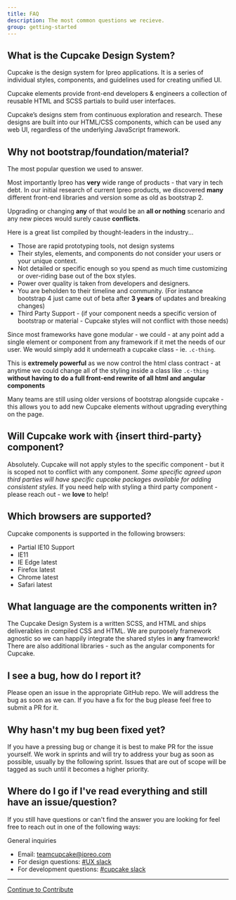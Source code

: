 ```yaml
---
title: FAQ
description: The most common questions we recieve.
group: getting-started
---
```


## What is the Cupcake Design System?
Cupcake is the design system for Ipreo applications. It is a series of individual styles, components, and guidelines used for creating unified UI.

Cupcake elements provide front-end developers & engineers a collection of reusable HTML and SCSS partials to build user interfaces. 

Cupcake’s designs stem from continuous exploration and research. These designs are built into our HTML/CSS components, which can be used any web UI, regardless of the underlying JavaScript framework. 

## Why not bootstrap/foundation/material?
The most popular question we used to answer.

Most importantly Ipreo has **very** wide range of products - that vary in tech debt. 
In our initial research of current Ipreo products, we discovered **many** different front-end libraries and version some as old as bootstrap 2. 

Upgrading or changing **any** of that would be an **all or nothing** scenario and any new pieces would surely cause **conflicts**.

Here is a great list compiled by thought-leaders in the industry...

- Those are rapid prototyping tools, not design systems
- Their styles, elements, and components do not consider your users or your unique context.
- Not detailed or specific enough so you spend as much time customizing or over-riding base out of the box styles.
- Power over quality is taken from developers and designers.
- You are beholden to their timeline and community. (For instance bootstrap 4 just came out of beta after **3 years** of updates and breaking changes)
- Third Party Support - (if your component needs a specific version of bootstrap or material - Cupcake styles will not conflict with those needs)

Since most frameworks have gone modular - we could - at any point add a single element or component from any framework if it met the needs of our user. 
We would simply add it underneath a cupcake class - ie. `.c-thing`.

This is **extremely powerful** as we now control the html class contract - at anytime we could change all of the styling inside a class like `.c-thing` **without having to do a full front-end rewrite of all html and angular components**

Many teams are still using older versions of bootstrap alongside cupcake - this allows you to add new Cupcake elements without upgrading everything on the page.

## Will Cupcake work with {insert third-party} component?
Absolutely. Cupcake will not apply styles to the specific component - but it is scoped not to conflict with any component. *Some specific agreed upon third parties will have specific cupcake packages available for adding consistent styles.* If you need help with styling a third party component - please reach out - we **love** to help!

## Which browsers are supported?
Cupcake components is supported in the following browsers:
- <i class="fab fa-internet-explorer c-text-muted" aria-hidden="true"></i> Partial IE10 Support
- <i class="fab fa-internet-explorer" aria-hidden="true"></i> IE11
- <i class="fab fa-edge" aria-hidden="true"></i> IE Edge latest
- <i class="fab fa-firefox" aria-hidden="true"></i> Firefox latest
- <i class="fab fa-chrome" aria-hidden="true"></i> Chrome latest
- <i class="fab fa-safari" aria-hidden="true"></i> Safari latest

## What language are the components written in?
The Cupcake Design System is a written SCSS, and HTML and ships deliverables in compiled CSS and HTML. We are purposely framework agnostic so we can happily integrate the shared styles in **any** framework!
There are also additional libraries - such as the angular components for Cupcake.

## I see a bug, how do I report it?
Please open an issue in the appropriate GitHub repo. We will address the bug as soon as we can. If you have a fix for the bug please feel free to submit a PR for it.

## Why hasn't my bug been fixed yet?
If you have a pressing bug or change it is best to make PR for the issue yourself. We work in sprints and will try to address your bug as soon as possible, usually by the following sprint. Issues that are out of scope will be tagged as such until it becomes a higher priority.

## Where do I go if I've read everything and still have an issue/question?
If you still have questions or can't find the answer you are looking for feel free to reach out in one of the following ways:

General inquiries
- Email: [teamcupcake@ipreo.com](teamcupcake@ipreo.com) 
- For design questions: [#UX slack](https://ipreo.slack.com/messages/C521XQF4J)
- For development questions: [#cupcake slack](https://ipreo.slack.com/messages/G37P0EKR9/)

---

<a class="c-btn-link c-pull-right" href="{{ site.url }}{{ site.baseurl }}/content/getting-started/contribute/">
 Continue to Contribute <i class="fa fa-arrow-right"></i>
</a>